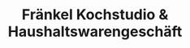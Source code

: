 ---
title: "Fränkel Kochstudio & Haushaltswarengeschäft"
url: /friedrichshafen/fraenkel-kochstudio-und-haushaltswarengeschaeft/
shop: Haushaltsartikel
---